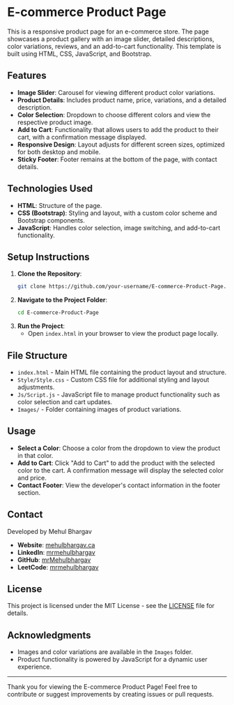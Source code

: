 
# E-commerce Product Page

This is a responsive product page for an e-commerce store. The page showcases a product gallery with an image slider, detailed descriptions, color variations, reviews, and an add-to-cart functionality. This template is built using HTML, CSS, JavaScript, and Bootstrap.

## Features

- **Image Slider**: Carousel for viewing different product color variations.
- **Product Details**: Includes product name, price, variations, and a detailed description.
- **Color Selection**: Dropdown to choose different colors and view the respective product image.
- **Add to Cart**: Functionality that allows users to add the product to their cart, with a confirmation message displayed.
- **Responsive Design**: Layout adjusts for different screen sizes, optimized for both desktop and mobile.
- **Sticky Footer**: Footer remains at the bottom of the page, with contact details.

## Technologies Used

- **HTML**: Structure of the page.
- **CSS (Bootstrap)**: Styling and layout, with a custom color scheme and Bootstrap components.
- **JavaScript**: Handles color selection, image switching, and add-to-cart functionality.

## Setup Instructions

1. **Clone the Repository**:
   ```bash
   git clone https://github.com/your-username/E-commerce-Product-Page.git
   ```
2. **Navigate to the Project Folder**:
   ```bash
   cd E-commerce-Product-Page
   ```
3. **Run the Project**:
   - Open `index.html` in your browser to view the product page locally.

## File Structure

- `index.html` - Main HTML file containing the product layout and structure.
- `Style/Style.css` - Custom CSS file for additional styling and layout adjustments.
- `Js/Script.js` - JavaScript file to manage product functionality such as color selection and cart updates.
- `Images/` - Folder containing images of product variations.

## Usage

- **Select a Color**: Choose a color from the dropdown to view the product in that color.
- **Add to Cart**: Click "Add to Cart" to add the product with the selected color to the cart. A confirmation message will display the selected color and price.
- **Contact Footer**: View the developer's contact information in the footer section.

## Contact

Developed by Mehul Bhargav

- **Website**: [mehulbhargav.ca](https://mehulbhargav.ca)
- **LinkedIn**: [mrmehulbhargav](https://www.linkedin.com/in/mrmehulbhargav)
- **GitHub**: [mrMehulbhargav](https://github.com/mrMehulbhargav)
- **LeetCode**: [mrmehulbhargav](https://leetcode.com/u/mrmehulbhargav/)

## License

This project is licensed under the MIT License - see the [LICENSE](LICENSE) file for details.

## Acknowledgments

- Images and color variations are available in the `Images` folder.
- Product functionality is powered by JavaScript for a dynamic user experience.

---

Thank you for viewing the E-commerce Product Page! Feel free to contribute or suggest improvements by creating issues or pull requests.

